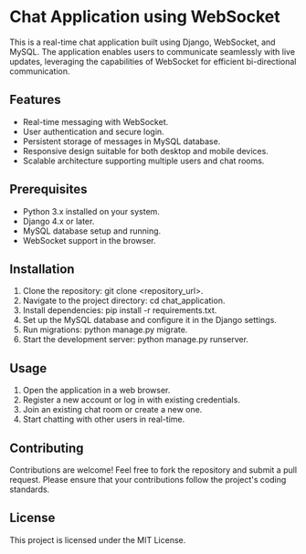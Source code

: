 # Chat Application using WebSocket
This is a real-time chat application built using Django, WebSocket, and MySQL. The application
enables users to communicate seamlessly with live updates, leveraging the capabilities of
WebSocket for efficient bi-directional communication.
## Features
- Real-time messaging with WebSocket.
- User authentication and secure login.
- Persistent storage of messages in MySQL database.
- Responsive design suitable for both desktop and mobile devices.
- Scalable architecture supporting multiple users and chat rooms.
## Prerequisites
- Python 3.x installed on your system.
- Django 4.x or later.
- MySQL database setup and running.
- WebSocket support in the browser.
## Installation
1. Clone the repository: git clone <repository_url>.
2. Navigate to the project directory: cd chat_application.
3. Install dependencies: pip install -r requirements.txt.
4. Set up the MySQL database and configure it in the Django settings.
5. Run migrations: python manage.py migrate.
6. Start the development server: python manage.py runserver.
## Usage
1. Open the application in a web browser.
2. Register a new account or log in with existing credentials.
3. Join an existing chat room or create a new one.
4. Start chatting with other users in real-time.
## Contributing
Contributions are welcome! Feel free to fork the repository and submit a pull request. Please ensure
that your contributions follow the project's coding standards.
## License
This project is licensed under the MIT License.
